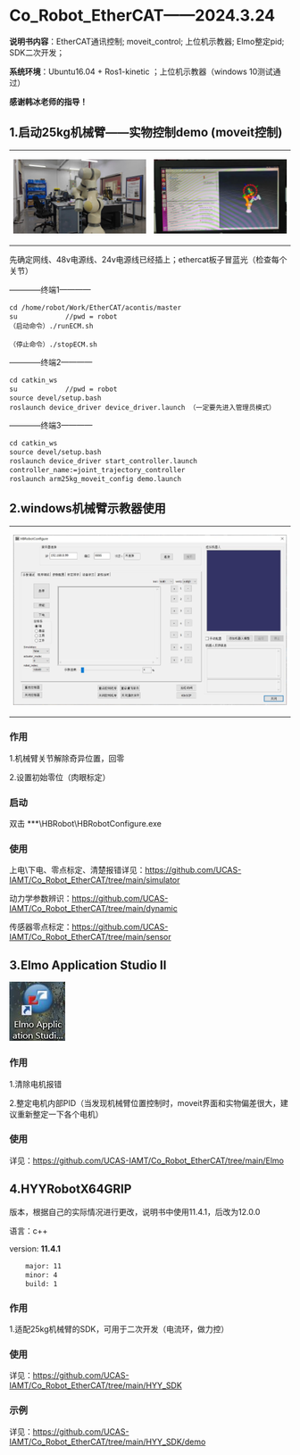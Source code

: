 # Co_Robot_EtherCAT——2024.3.24
**说明书内容**：EtherCAT通讯控制; moveit_control; 上位机示教器; Elmo整定pid; SDK二次开发；

**系统环境**：Ubuntu16.04 + Ros1-kinetic ；上位机示教器（windows 10测试通过）

**感谢韩冰老师的指导！**

## 1.启动25kg机械臂——实物控制demo (moveit控制)
<div align="center">
<table>
<tr>
<td>

![image](https://github.com/UCAS-IAMT/Co_Robot_EtherCAT/blob/main/images/1.1.jpg)   

</td>
<td>

![image](https://github.com/UCAS-IAMT/Co_Robot_EtherCAT/blob/main/images/1.2.jpg)   

</td>
</tr>
</table>
</div>

先确定网线、48v电源线、24v电源线已经插上；ethercat板子冒蓝光（检查每个关节）

————终端1————
```
cd /home/robot/Work/EtherCAT/acontis/master
su            //pwd = robot
（启动命令）./runECM.sh

（停止命令）./stopECM.sh
```

————终端2————
```
cd catkin_ws
su            //pwd = robot
source devel/setup.bash
roslaunch device_driver device_driver.launch （一定要先进入管理员模式）
```

————终端3————
```
cd catkin_ws
source devel/setup.bash
roslaunch device_driver start_controller.launch controller_name:=joint_trajectory_controller
roslaunch arm25kg_moveit_config demo.launch
```

## 2.windows机械臂示教器使用
<div align="center">
<table>
<tr>
<td>

![](https://github.com/UCAS-IAMT/Co_Robot_EtherCAT/blob/main/images/2.1.jpg)  

</td>
</tr>
</table>
</div>

### 作用
1.机械臂关节解除奇异位置，回零

2.设置初始零位（肉眼标定）

### 启动
双击 ***\HBRobot\HBRobotConfigure.exe

### 使用
上电\下电、零点标定、清楚报错详见：https://github.com/UCAS-IAMT/Co_Robot_EtherCAT/tree/main/simulator

动力学参数辨识：https://github.com/UCAS-IAMT/Co_Robot_EtherCAT/tree/main/dynamic

传感器零点标定：https://github.com/UCAS-IAMT/Co_Robot_EtherCAT/tree/main/sensor

## 3.Elmo Application Studio II

![](https://github.com/UCAS-IAMT/Co_Robot_EtherCAT/blob/main/images/m0.jpg)  

### 作用
1.清除电机报错

2.整定电机内部PID（当发现机械臂位置控制时，moveit界面和实物偏差很大，建议重新整定一下各个电机）

### 使用
详见：https://github.com/UCAS-IAMT/Co_Robot_EtherCAT/tree/main/Elmo

## 4.HYYRobotX64GRIP
版本，根据自己的实际情况进行更改，说明书中使用11.4.1，后改为12.0.0

语言：c++

 version: **11.4.1**
```
    major: 11
    minor: 4
    build: 1
```
### 作用
1.适配25kg机械臂的SDK，可用于二次开发（电流环，做力控）

### 使用
详见：https://github.com/UCAS-IAMT/Co_Robot_EtherCAT/tree/main/HYY_SDK

### 示例
详见：https://github.com/UCAS-IAMT/Co_Robot_EtherCAT/tree/main/HYY_SDK/demo

